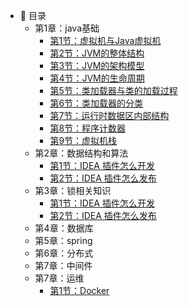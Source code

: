 - :memo: 目录
   - 第1章：java基础
       - [第1节：虚拟机与Java虚拟机](/md/idea-plugin/2023-09-07-虚拟机与Java虚拟机.md)
       - [第2节：JVM的整体结构](/md/idea-plugin/2023-09-07-JVM的整体结构.md)
       - [第3节：JVM的架构模型](/md/idea-plugin/2023-09-07-JVM的架构模型.md)
       - [第4节：JVM的生命周期](/md/idea-plugin/2023-09-07-JVM的生命周期.md)
       - [第5节：类加载器与类的加载过程](/md/idea-plugin/2023-09-07-类加载器与类的加载过程.md)
       - [第6节：类加载器的分类](/md/idea-plugin/2023-09-21-类加载器的分类.md)
       - [第7节：运行时数据区内部结构](/md/idea-plugin/2023-09-21-运行时数据区内部结构.md)
       - [第8节：程序计数器](/md/idea-plugin/2023-09-21-程序计数器.md)
       - [第9节：虚拟机栈](/md/idea-plugin/2023-09-21-虚拟机栈.md)
   - 第2章：数据结构和算法
       - [第1节：IDEA 插件怎么开发](/md/idea-plugin/2021-08-27-技术调研IDEA插件怎么开发.md)
       - [第2节：IDEA 插件怎么发布](/md/idea-plugin/2021-08-29-技术实践IDEA插件怎么发布.md)
   - 第3章：锁相关知识
       - [第1节：IDEA 插件怎么开发](/md/idea-plugin/2021-08-27-技术调研IDEA插件怎么开发.md)
       - [第2节：IDEA 插件怎么发布](/md/idea-plugin/2021-08-29-技术实践IDEA插件怎么发布.md)
   - 第4章：数据库
   - 第5章：spring
   - 第6章：分布式
   - 第7章：中间件
   - 第7章：运维
       - [第1节：Docker](/md/idea-plugin/2023-09-08-Docker.md)